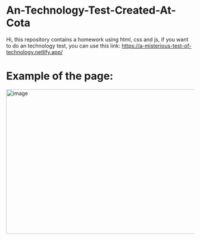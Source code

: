 # An-Technology-Test-Created-At-Cota
Hi, this repository contains a homework using html, css and js, if you want to do an technology test, you can use this link: https://a-misterious-test-of-technology.netlify.app/
# Example of the page:
<img width="828" height="389" alt="image" src="https://github.com/user-attachments/assets/5453a07e-fd7d-48f6-92f0-19a0f46da5af" />

